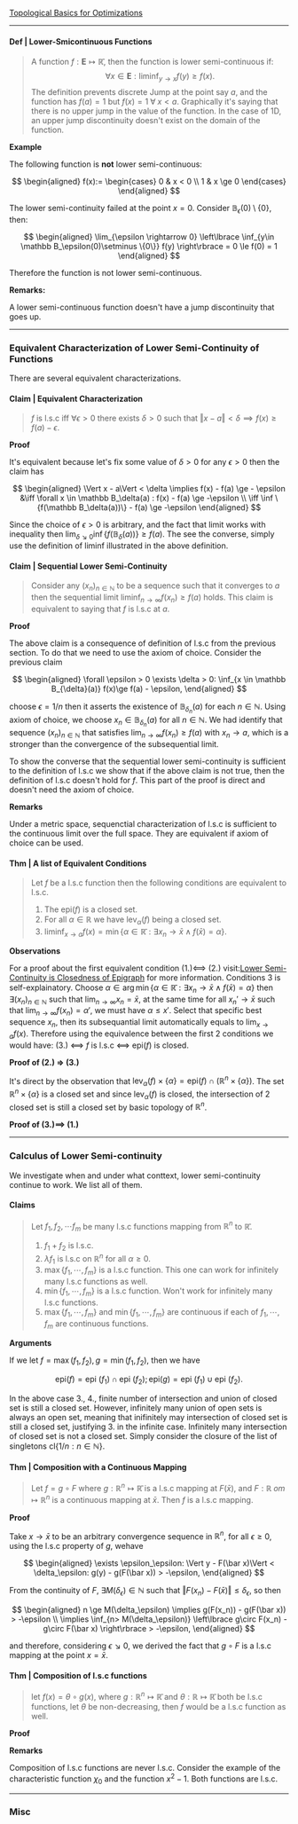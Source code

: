 [Topological Basics for Optimizations](Topological%20Basics%20for%20Optimizations.md)

---
#### **Def | Lower-Smicontinuous Functions**

> A function $f: \mathbf{E}\mapsto \mathbb{\bar{R}}$, then the function is lower semi-continuous if: 
> $$
>   \forall x \in \mathbf{E}: \liminf_{y\rightarrow x} f(y)\ge f(x). 
> $$
> The definition prevents discrete Jump at the point say $a$, and the function has $f(a) = 1$ but $f(x) = 1 \;\forall\; x < a$. 
> Graphically it's saying that there is no upper jump in the value of the function. 
> In the case of 1D, an upper jump discontinuity doesn't exist on the domain of the function. 

**Example**

The following function is **not** lower semi-continuous: 

$$
\begin{aligned}
    f(x):= 
    \begin{cases}
        0 & x < 0
        \\
        1 & x \ge 0    
    \end{cases}
\end{aligned}
$$

The lower semi-continuity failed at the point $x = 0$. Consider $\mathbb B_\epsilon(0)\setminus\{0\}$, then: 

$$
\begin{aligned}
    \lim_{\epsilon \rightarrow 0} 
    \left\lbrace
        \inf_{y\in \mathbb B_\epsilon(0)\setminus \{0\}} f(y)
    \right\rbrace 
    = 
    0 \le f(0) = 1
\end{aligned}
$$

Therefore the function is not lower semi-continuous. 

**Remarks:**

A lower semi-continuous function doesn't have a jump discontinuity that goes up. 

---
### **Equivalent Characterization of Lower Semi-Continuity of Functions**

There are several equivalent characterizations. 

#### **Claim | Equivalent Characterization**
> $f$ is l.s.c iff $\forall \epsilon > 0$ there exists $\delta > 0$ such that $\Vert x - a\Vert < \delta \implies f(x)\ge f(a) - \epsilon$. 

**Proof**

It's equivalent because let's fix some value of $\delta > 0$ for any $\epsilon>0$ then the claim has

$$
\begin{aligned}
    \Vert x - a\Vert < \delta \implies 
    f(x) - f(a) \ge - \epsilon 
    &\iff
    \forall x \in \mathbb B_\delta(a) : f(x) - f(a) \ge -\epsilon
    \\
    \iff 
    \inf \{f(\mathbb B_\delta(a))\} - f(a) \ge -\epsilon
\end{aligned}
$$

Since the choice of $\epsilon > 0$ is arbitrary, and the fact that limit works with inequality then $\lim_{\delta \searrow 0} \inf \{f(\mathbb B_\delta(a))\} \ge f(a)$. 
The see the converse, simply use the definition of liminf illustrated in the above definition. 

#### **Claim | Sequential Lower Semi-Continuity**
> Consider any $(x_n)_{n \in \mathbb N}$ to be a sequence such that it converges to $a$ then the sequential limit $\text{liminf}_{n\rightarrow \infty} f(x_n) \ge f(a)$ holds. This claim is equivalent to saying that $f$ is l.s.c at $a$. 

**Proof**

The above claim is a consequence of definition of l.s.c from the previous section. 
To do that we need to use the axiom of choice. 
Consider the previous claim

$$
\begin{aligned}
    \forall \epsilon > 0 \exists \delta > 0: 
    \inf_{x \in \mathbb B_{\delta}(a)} f(x)\ge f(a) - \epsilon, 
\end{aligned}
$$

choose $\epsilon = 1/n$ then it asserts the existence of $\mathbb B_{\delta_n}(a)$ for each $n\in \mathbb N$. 
Using axiom of choice, we choose $x_n \in \mathbb B_{\delta_n}(a)$ for all $n\in \mathbb N$. 
We had identify that sequence $(x_n)_{n\in \mathbb N}$ that satisfies $\lim_{n\rightarrow \infty} f(x_n) \ge f(a)$ with $x_n \rightarrow a$, which is a stronger than the convergence of the subsequential limit. 

To show the converse that the sequential lower semi-continuity is sufficient to the definition of l.s.c we show that if the above claim is not true, then the definition of l.s.c doesn't hold for $f$. 
This part of the proof is direct and doesn't need the axiom of choice. 

**Remarks**

Under a metric space, sequenctial characterization of l.s.c is sufficient to the continuous limit over the full space. They are equivalent if axiom of choice can be used. 


#### **Thm | A list of Equivalent Conditions**
> Let $f$ be a l.s.c function then the following conditions are equivalent to l.s.c. 
> 1. The $\text{epi}(f)$ is a closed set. 
> 2. For all $\alpha \in \mathbb R$ we have $\text{lev}_\alpha(f)$ being a closed set. 
> 3. $\liminf_{x\rightarrow a}f(x) = \min\{\alpha \in \mathbb {\bar R} : \exists x_n \rightarrow \bar x \wedge f(\bar x) = \alpha \}$. 

**Observations**

For a proof about the first equivalent condition (1.)<==> (2.) visit:[Lower Semi-Continuity is Closedness of Epigraph](Lower%20Semi-Continuity%20is%20Closedness%20of%20Epigraph.md) for more information. 
Conditions 3 is self-explainatory. 
Choose $\alpha \in \arg\min\{\alpha \in \mathbb{\bar R} : \exists x_n \rightarrow \bar x \wedge f(\bar x) = \alpha\}$ then $\exists (x_n)_{n\in \mathbb N}$ such that $\lim_{n\rightarrow \infty} x_n = \bar x$, at the same time for all $x_n'\rightarrow \bar x$ such that $\lim_{n\rightarrow \infty} f(x_n) = \alpha '$, we must have $\alpha \le x'$. 
Select that specific best sequence $x_n$, then its subsequantial limit automatically equals to $\lim_{x\rightarrow a}f(x)$. 
Therefore using the equivalence between the first 2 conditions we would have: (3.) <==> $f$ is l.s.c <==> $\text{epi}(f)$ is closed. 

**Proof of (2.) => (3.)**

It's direct by the observation that $\text{lev}_\alpha(f)\times \{\alpha\} = \text{epi}(f)\cap (\mathbb R^n \times \{\alpha\})$. 
The set $\mathbb R^n\times \{\alpha\}$ is a closed set and since $\text{lev}_\alpha(f)$ is closed, the intersection of 2 closed set is still a closed set by basic topology of $\mathbb R^n$. 

**Proof of (3.)==> (1.)**



---
### **Calculus of Lower Semi-continuity**

We investigate when and under what conttext, lower semi-continuity continue to work. 
We list all of them. 

#### **Claims**

> Let $f_1, f_2, \cdots f_m$ be many l.s.c functions mapping from $\mathbb R^n$ to $\mathbb{\bar R}$. 
> 1. $f_1 + f_2$ is l.s.c. 
> 2. $\lambda f_1$ is l.s.c on $\mathbb R^n$ for all $\alpha \ge 0$. 
> 3. $\max\{f_1, \cdots, f_m\}$ is a l.s.c function. This one can work for infinitely many l.s.c functions as well. 
> 4. $\min\{f_1, \cdots, f_m\}$ is a l.s.c function. Won't work for infinitely many l.s.c functions. 
> 5. $\max\{f_1, \cdots, f_m\}$ and $\min\{f_1, \cdots, f_m\}$ are continuous if each of $f_1, \cdots, f_m$ are continuous functions.

**Arguments**

If we let $f = \max(f_1, f_2), g = \min(f_1, f_2)$, then we have 

$$
\text{epi}(f) = \text{epi }(f_1) \cap \text{epi }(f_2); 
\text{epi}(g) = \text{epi }(f_1) \cup \text{epi }(f_2). 
$$

In the above case 3., 4., finite number of intersection and union of closed set is still a closed set. 
However, infinitely many union of open sets is always an open set, meaning that inifinitely may intersection of closed set is still a closed set, justifying 3. in the infinite case. 
Infinitely many intersection of closed set is not a closed set. 
Simply consider the closure of the list of singletons $\text{cl}\{1/n : n \in \mathbb N\}$. 

#### **Thm | Composition with a Continuous Mapping**
> Let $f = g \circ F$ where $g : \mathbb R^n \mapsto \mathbb {\bar R}$ is a l.s.c mapping at $F(\bar x)$, and $F: \mathbb R^\ om \mapsto \mathbb R^n$ is a continuous mapping at $\bar x$. 
> Then $f$ is a l.s.c mapping.

**Proof**

Take $x \rightarrow \bar x$ to be an arbitrary convergence sequence in $\mathbb R^n$, for all $\epsilon \ge 0$, using the l.s.c property of $g$, wehave 

$$
\begin{aligned}
    \exists \epsilon_\epsilon: \Vert y - F(\bar x)\Vert < \delta_\epsilon: 
    g(y) - g(F(\bar x)) > -\epsilon, 
\end{aligned}
$$

From the continuity of $F$, $\exists M(\delta_\epsilon) \in \mathbb N$ such that $\Vert F(x_n) - F(\bar x)\Vert \le \delta_\epsilon$, so then 

$$
\begin{aligned}
    n \ge M(\delta_\epsilon) \implies g(F(x_n)) - g(F(\bar x)) > -\epsilon
    \\
    \implies 
    \inf_{n> M(\delta_\epsilon)} \left\lbrace
        g\circ F(x_n) - g\circ F(\bar x)
    \right\rbrace > -\epsilon, 
\end{aligned}
$$

and therefore, considering $\epsilon \searrow 0$, we derived the fact that $g\circ F$ is a l.s.c mapping at the point $x = \bar x$. 

#### **Thm | Composition of l.s.c functions**
> let $f(x) = \theta \circ g (x)$, where $g:\mathbb R^n\mapsto \mathbb{\bar R}$ and $\theta: \mathbb R \mapsto \mathbb {\bar R}$ both be l.s.c functions, let $\theta$ be non-decreasing, then $f$ would be a l.s.c function as well. 

**Proof**




**Remarks**

Composition of l.s.c functions are never l.s.c. 
Consider the example of the characteristic function $\chi_{0}$ and the function $x^2 - 1$. 
Both functions are l.s.c. 



---
### **Misc**

